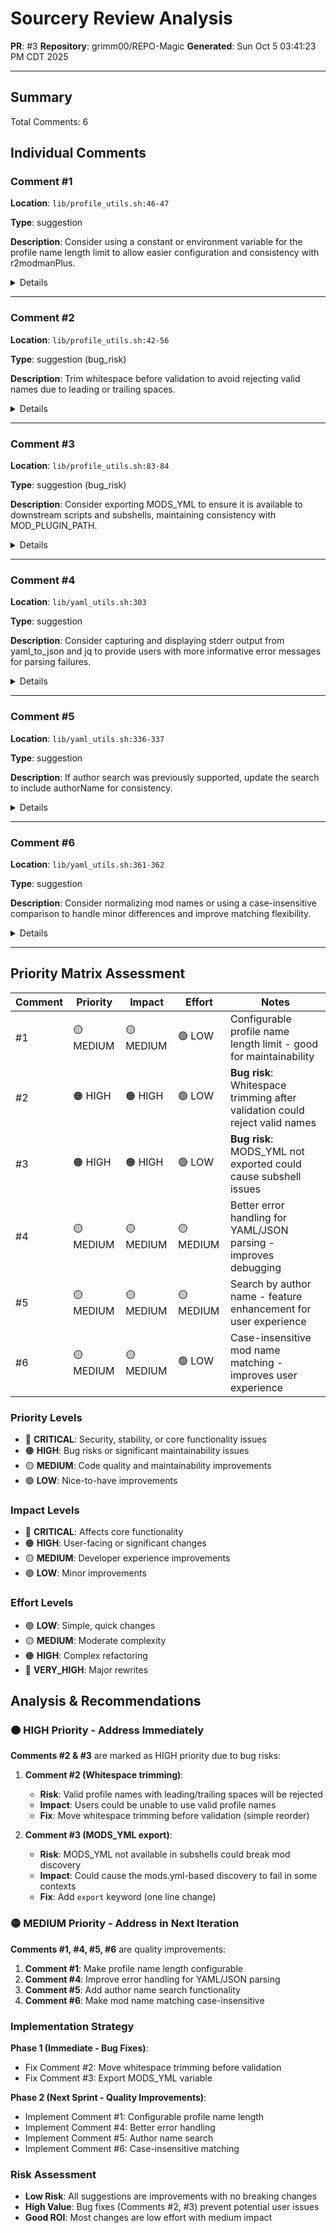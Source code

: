 # Sourcery Review Analysis
**PR**: #3
**Repository**: grimm00/REPO-Magic
**Generated**: Sun Oct  5 03:41:23 PM CDT 2025

---

## Summary

Total Comments: 6

## Individual Comments

### Comment #1

**Location**: `lib/profile_utils.sh:46-47`

**Type**: suggestion

**Description**: Consider using a constant or environment variable for the profile name length limit to allow easier configuration and consistency with r2modmanPlus.

<details>
<summary>Details</summary>

<b>Code Context</b>

<pre><code>
+        exit 1
+    fi
+    
+    # Limit length
+    if [ ${#name} -gt 50 ]; then
+        echo &quot;Error: Profile name too long (max 50 characters)&quot; &gt;&amp;2
+        exit 1
</code></pre>

<b>Issue</b>

**suggestion:** Profile name length limit is hardcoded.

</details>

---

### Comment #2

**Location**: `lib/profile_utils.sh:42-56`

**Type**: suggestion (bug_risk)

**Description**: Trim whitespace before validation to avoid rejecting valid names due to leading or trailing spaces.

<details>
<summary>Details</summary>

<b>Code Context</b>

<pre><code>
+        exit 1
+    fi
+    
+    # Trim whitespace
+    name=$(echo &quot;$name&quot; | sed &#x27;s/^[[:space:]]*//;s/[[:space:]]*$//&#x27;)
+    
+    echo &quot;$name&quot;
</code></pre>

<b>Issue</b>

**suggestion (bug_risk):** Whitespace trimming occurs after validation.

<b>Suggestion</b>

<pre><code>
    # Trim whitespace
    name=$(echo &quot;$name&quot; | sed &#x27;s/^[[:space:]]*//;s/[[:space:]]*$//&#x27;)

    # Invalid character check
    if [[ ! &quot;$name&quot; =~ ^[a-zA-Z0-9_-]+$ ]]; then
        echo &quot;Error: Profile name contains invalid characters&quot; &gt;&amp;2
        exit 1
    fi

    # Limit length
    if [ ${#name} -gt 50 ]; then
        echo &quot;Error: Profile name too long (max 50 characters)&quot; &gt;&amp;2
        exit 1
    fi

    echo &quot;$name&quot;
}
</code></pre>

</details>

---

### Comment #3

**Location**: `lib/profile_utils.sh:83-84`

**Type**: suggestion (bug_risk)

**Description**: Consider exporting MODS_YML to ensure it is available to downstream scripts and subshells, maintaining consistency with MOD_PLUGIN_PATH.

<details>
<summary>Details</summary>

<b>Code Context</b>

<pre><code>
+        fi
+    fi
+    
+    # Set derived paths
+    export MOD_PLUGIN_PATH=&quot;$PROFILE_PATH/BepInEx/plugins&quot;
+    MODS_YML=&quot;$PROFILE_PATH/mods.yml&quot;
+    
</code></pre>

<b>Issue</b>

**suggestion (bug_risk):** MODS_YML is not exported, which may cause issues in subshells.

<b>Suggestion</b>

<pre><code>
    export MODS_YML=&quot;$PROFILE_PATH/mods.yml&quot;
</code></pre>

</details>

---

### Comment #4

**Location**: `lib/yaml_utils.sh:303`

**Type**: suggestion

**Description**: Consider capturing and displaying stderr output from yaml_to_json and jq to provide users with more informative error messages for parsing failures.

<details>
<summary>Details</summary>

<b>Code Context</b>

<pre><code>
+    fi
+    
+    # Convert YAML to JSON and extract mod information
+    yaml_to_json &quot;$mods_yml&quot; 2&gt;/dev/null | jq -r &#x27;.[] | select(.name != null) | &quot;\(.name)|\(.authorName // &quot;Unknown&quot;)|\(.versionNumber.major // 0).\(.versionNumber.minor // 0).\(.versionNumber.patch // 0)&quot;&#x27; &gt; &quot;$temp_file&quot; 2&gt;/dev/null
+    if [ $? -eq 0 ] &amp;&amp; [ -s &quot;$temp_file&quot; ]; then
+        echo &quot;$temp_file&quot;
</code></pre>

<b>Issue</b>

**suggestion:** Error handling for yaml_to_json and jq is minimal.

</details>

---

### Comment #5

**Location**: `lib/yaml_utils.sh:336-337`

**Type**: suggestion

**Description**: If author search was previously supported, update the search to include authorName for consistency.

<details>
<summary>Details</summary>

<b>Code Context</b>

<pre><code>
+    fi
+    
+    # Convert YAML to JSON and search for mods
+    yaml_to_json &quot;$mods_yml&quot; 2&gt;/dev/null | jq -r --arg search &quot;$search_term&quot; &#x27;.[] | select(.name != null and (.name | ascii_downcase | contains($search | ascii_downcase))) | &quot;\(.name)|\(.authorName // &quot;Unknown&quot;)|\(.versionNumber.major // 0).\(.versionNumber.minor // 0).\(.versionNumber.patch // 0)&quot;&#x27; &gt; &quot;$temp_file&quot; 2&gt;/dev/null
+    if [ $? -eq 0 ] &amp;&amp; [ -s &quot;$temp_file&quot; ]; then
+        echo &quot;$temp_file&quot;
</code></pre>

<b>Issue</b>

**suggestion:** Search is case-insensitive but only matches name, not author.

<b>Suggestion</b>

<pre><code>
    # Convert YAML to JSON and search for mods
    yaml_to_json &quot;$mods_yml&quot; 2&gt;/dev/null | jq -r --arg search &quot;$search_term&quot; &#x27;
        .[] 
        | select(
            (.name != null and (.name | ascii_downcase | contains($search | ascii_downcase)))
            or
            (.authorName != null and (.authorName | ascii_downcase | contains($search | ascii_downcase)))
        )
        | &quot;\(.name)|\(.authorName // &quot;Unknown&quot;)|\(.versionNumber.major // 0).\(.versionNumber.minor // 0).\(.versionNumber.patch // 0)&quot;
    &#x27; &gt; &quot;$temp_file&quot; 2&gt;/dev/null
</code></pre>

</details>

---

### Comment #6

**Location**: `lib/yaml_utils.sh:361-362`

**Type**: suggestion

**Description**: Consider normalizing mod names or using a case-insensitive comparison to handle minor differences and improve matching flexibility.

<details>
<summary>Details</summary>

<b>Code Context</b>

<pre><code>
+    fi
+    
+    # Convert YAML to JSON and extract specific mod info
+    yaml_to_json &quot;$mods_yml&quot; 2&gt;/dev/null | jq -r --arg name &quot;$mod_name&quot; &#x27;.[] | select(.name == $name) | &quot;\(.name)|\(.authorName // &quot;Unknown&quot;)|\(.versionNumber.major // 0).\(.versionNumber.minor // 0).\(.versionNumber.patch // 0)&quot;&#x27; 2&gt;/dev/null
+}
</code></pre>

<b>Issue</b>

**suggestion:** Exact match for mod name may be too strict.

<b>Suggestion</b>

<pre><code>
    # Convert YAML to JSON and extract specific mod info (case-insensitive match)
    yaml_to_json &quot;$mods_yml&quot; 2&gt;/dev/null | jq -r --arg name &quot;$mod_name&quot; &#x27;.[] | select((.name // &quot;&quot; | ascii_downcase) == ($name | ascii_downcase)) | &quot;\(.name)|\(.authorName // &quot;Unknown&quot;)|\(.versionNumber.major // 0).\(.versionNumber.minor // 0).\(.versionNumber.patch // 0)&quot;&#x27; 2&gt;/dev/null
</code></pre>

</details>

---

## Priority Matrix Assessment

| Comment | Priority | Impact | Effort | Notes |
|---------|----------|--------|--------|-------|
| #1 | 🟡 MEDIUM | 🟡 MEDIUM | 🟢 LOW | Configurable profile name length limit - good for maintainability |
| #2 | 🟠 HIGH | 🟠 HIGH | 🟢 LOW | **Bug risk**: Whitespace trimming after validation could reject valid names |
| #3 | 🟠 HIGH | 🟠 HIGH | 🟢 LOW | **Bug risk**: MODS_YML not exported could cause subshell issues |
| #4 | 🟡 MEDIUM | 🟡 MEDIUM | 🟡 MEDIUM | Better error handling for YAML/JSON parsing - improves debugging |
| #5 | 🟡 MEDIUM | 🟡 MEDIUM | 🟡 MEDIUM | Search by author name - feature enhancement for user experience |
| #6 | 🟡 MEDIUM | 🟡 MEDIUM | 🟢 LOW | Case-insensitive mod name matching - improves user experience |

### Priority Levels
- 🔴 **CRITICAL**: Security, stability, or core functionality issues
- 🟠 **HIGH**: Bug risks or significant maintainability issues
- 🟡 **MEDIUM**: Code quality and maintainability improvements
- 🟢 **LOW**: Nice-to-have improvements

### Impact Levels
- 🔴 **CRITICAL**: Affects core functionality
- 🟠 **HIGH**: User-facing or significant changes
- 🟡 **MEDIUM**: Developer experience improvements
- 🟢 **LOW**: Minor improvements

### Effort Levels
- 🟢 **LOW**: Simple, quick changes
- 🟡 **MEDIUM**: Moderate complexity
- 🟠 **HIGH**: Complex refactoring
- 🔴 **VERY_HIGH**: Major rewrites

## Analysis & Recommendations

### 🟠 **HIGH Priority - Address Immediately**
**Comments #2 & #3** are marked as HIGH priority due to bug risks:

1. **Comment #2 (Whitespace trimming)**: 
   - **Risk**: Valid profile names with leading/trailing spaces will be rejected
   - **Impact**: Users could be unable to use valid profile names
   - **Fix**: Move whitespace trimming before validation (simple reorder)

2. **Comment #3 (MODS_YML export)**:
   - **Risk**: MODS_YML not available in subshells could break mod discovery
   - **Impact**: Could cause the mods.yml-based discovery to fail in some contexts
   - **Fix**: Add `export` keyword (one line change)

### 🟡 **MEDIUM Priority - Address in Next Iteration**
**Comments #1, #4, #5, #6** are quality improvements:

1. **Comment #1**: Make profile name length configurable
2. **Comment #4**: Improve error handling for YAML/JSON parsing
3. **Comment #5**: Add author name search functionality
4. **Comment #6**: Make mod name matching case-insensitive

### Implementation Strategy

**Phase 1 (Immediate - Bug Fixes)**:
- Fix Comment #2: Move whitespace trimming before validation
- Fix Comment #3: Export MODS_YML variable

**Phase 2 (Next Sprint - Quality Improvements)**:
- Implement Comment #1: Configurable profile name length
- Implement Comment #4: Better error handling
- Implement Comment #5: Author name search
- Implement Comment #6: Case-insensitive matching

### Risk Assessment
- **Low Risk**: All suggestions are improvements with no breaking changes
- **High Value**: Bug fixes (Comments #2, #3) prevent potential user issues
- **Good ROI**: Most changes are low effort with medium impact


